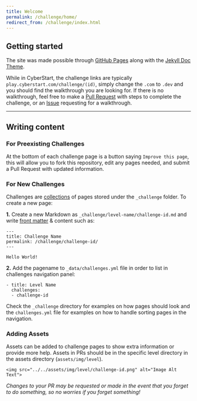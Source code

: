 ```yaml
---
title: Welcome
permalink: /challenge/home/
redirect_from: /challenge/index.html
---
```


## Getting started

The site was made possible through [GitHub Pages](https://pages.github.com) along with the [Jekyll Doc Theme](https://github.com/aksakalli/jekyll-doc-theme).

While in CyberStart, the challenge links are typically `play.cyberstart.com/challenge/(id)`, simply change the `.com` to `.dev` and you should find the walkthrough you are looking for.
If there is no walkthrough, feel free to make a [Pull Request](https://github.com/PrinceBunBun981/cyberstart.dev/pulls) with steps to complete the challenge, or an [Issue](https://github.com/PrinceBunBun981/cyberstart.dev/issues) requesting for a walkthrough.

<hr>

## Writing content

### For Preexisting Challenges

At the bottom of each challenge page is a button saying `Improve this page`, this will allow you to fork this repository, edit any pages needed, and submit a Pull Request with updated information.


### For New Challenges

Challenges are [collections](https://jekyllrb.com/docs/collections/) of pages stored under the `_challenge` folder. To create a new page:

**1.** Create a new Markdown as `_challenge/level-name/challenge-id.md` and write [front matter](https://jekyllrb.com/docs/frontmatter/) & content such as:

```
---
title: Challenge Name
permalink: /challenge/challenge-id/
---

Hello World!
```

**2.** Add the pagename to `_data/challenges.yml` file in order to list in challenges navigation panel:

```
- title: Level Name
  challenges:
  - challenge-id
```

Check the `_challenge` directory for examples on how pages should look and the `challenges.yml` file for examples on how to handle sorting pages in the navigation.

### Adding Assets

Assets can be added to challenge pages to show extra information or provide more help. Assets in PRs should be in the specific level directory in the assets directory (`assets/img/level`).
```
<img src="../../assets/img/level/challenge-id.png" alt="Image Alt Text">
```

*Changes to your PR may be requested or made in the event that you forget to do something, so no worries if you forget something!*